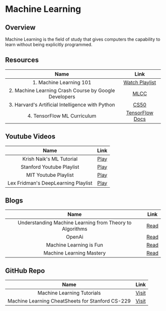 
# Machine Learning

## Overview

Machine Learning is the field of study that gives computers the capability to learn without being explicitly programmed.


## Resources

|Name                                                 | Link |
|  :---:                                              | :---:
|1. Machine Learning 101| [Watch Playlist](https://www.youtube.com/playlist?list=PLmbh4Mw9r8AFiAbvDaqk6cSNabuNGX6mr) |
|2. Machine Learning Crash Course by Google Developers|   [MLCC](https://developers.google.com/machine-learning/crash-course)|
|3. Harvard's Artificial Intelligence with Python|     [CS50](https://cs50.harvard.edu/ai/2020/)|
|4. TensorFlow ML Curriculum | [TensorFlow Docs](https://www.tensorflow.org/resources/learn-ml)|


## Youtube Videos

| Name | Link |
| :---: | :---: |
| Krish Naik's ML Tutorial | [Play](https://www.youtube.com/playlist?list=PLZoTAELRMXVPBTrWtJkn3wWQxZkmTXGwe)|
| Stanford Youtube Playlist | [Play](https://www.youtube.com/playlist?list=PLoROMvodv4rMiGQp3WXShtMGgzqpfVfbU)|
| MIT Youtube Playlist | [Play](https://www.youtube.com/playlist?list=PLoROMvodv4rMiGQp3WXShtMGgzqpfVfbU)|
| Lex Fridman's DeepLearning Playlist | [Play](https://www.youtube.com/watch?v=0VH1Lim8gL8&list=PLrAXtmErZgOeiKm4sgNOknGvNjby9efdf)|

## Blogs

| Name | Link |
| :---: | :---: |
| Understanding Machine Learning from Theory to Algorithms | [Read](https://www.cs.huji.ac.il/~shais/UnderstandingMachineLearning/understanding-machine-learning-theory-algorithms.pdf)|
| OpenAi | [Read](https://openai.com/)|
| Machine Learning is Fun | [Read](https://www.machinelearningisfun.com/)|
| Machine Learning Mastery | [Read](https://machinelearningmastery.com/blog/)|

## GitHub Repo

| Name | Link |
| :---: | :--- |
| Machine Learning Tutorials | [Visit](https://github.com/ujjwalkarn/Machine-Learning-Tutorials)|
| Machine Learning CheatSheets for Stanford CS-229 | [Visit](https://github.com/afshinea/stanford-cs-229-machine-learning)|
